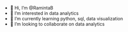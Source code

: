 - 👋 Hi, I’m @RamintaB
- 👀 I’m interested in data analytics
- 🌱 I’m currently learning python, sql, data visualization 
- 💞️ I’m looking to collaborate on data analytics


<!---
RamintaB/RamintaB is a ✨ special ✨ repository because its `README.md` (this file) appears on your GitHub profile.
You can click the Preview link to take a look at your changes.
--->
